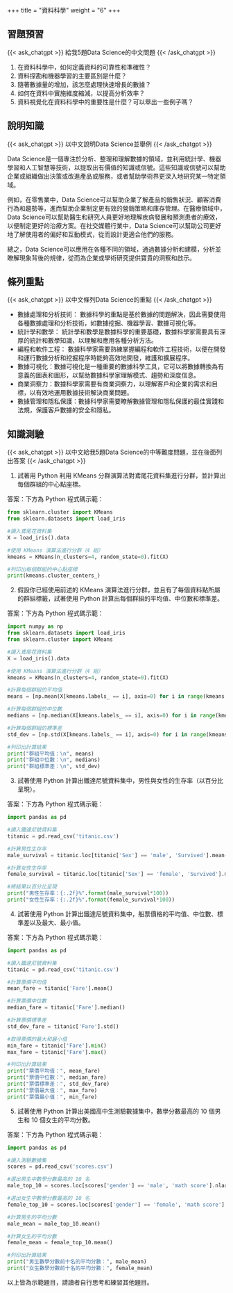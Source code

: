+++
title = "資料科學"
weight = "6"
+++
## 習題預習
{{< ask_chatgpt >}}
給我5題Data Science的中文問題
{{< /ask_chatgpt >}}

1. 在資料科學中，如何定義資料的可靠性和準確性？
2. 資料探勘和機器學習的主要區別是什麼？
3. 隨著數據量的增加，該怎麼處理快速增長的數據？
4. 如何在資料中實施維度縮減，以提高分析效率？
5. 資料視覺化在資料科學中的重要性是什麼？可以舉出一些例子嗎？   

## 說明知識
{{< ask_chatgpt >}}
以中文說明Data Science並舉例
{{< /ask_chatgpt >}}

Data Science是一個專注於分析、整理和理解數據的領域，並利用統計學、機器學習和人工智慧等技術，以提取出有價值的知識或信號。這些知識或信號可以幫助企業或組織做出決策或改進產品或服務，或者幫助學術界更深入地研究某一特定領域。

例如，在零售業中，Data Science可以幫助企業了解產品的銷售狀況、顧客消費行為和趨勢等，進而幫助企業制定更有效的營銷策略和庫存管理。在醫療領域中，Data Science可以幫助醫生和研究人員更好地理解疾病發展和預測患者的療效，以便制定更好的治療方案。在社交媒體行業中，Data Science可以幫助公司更好地了解使用者的偏好和互動模式，從而設計更適合他們的服務。

總之，Data Science可以應用在各種不同的領域，通過數據分析和建模，分析並瞭解現象背後的規律，從而為企業或學術研究提供寶貴的洞察和啟示。   

## 條列重點
{{< ask_chatgpt >}}
以中文條列Data Science的重點
{{< /ask_chatgpt >}}

- 數據處理和分析技術： 數據科學的重點是基於數據的問題解決，因此需要使用各種數據處理和分析技術，如數據挖掘、機器學習、數據可視化等。
- 統計學和數學： 統計學和數學是數據科學的重要基礎，數據科學家需要具有深厚的統計和數學知識，以理解和應用各種分析方法。
- 編程和軟件工程： 數據科學家需要熟練掌握編程和軟件工程技術，以便在開發和運行數據分析和挖掘程序時能夠高效地開發，維護和擴展程序。
- 數據可視化：數據可視化是一種重要的數據科學工具，它可以將數據轉換為有意義的圖表和圖形，以幫助數據科學家理解模式、趨勢和深度信息。
- 商業洞察力：數據科學家需要有商業洞察力，以理解客戶和企業的需求和目標，以有效地運用數據技術解決商業問題。
- 數據管理和隱私保護：數據科學家需要瞭解數據管理和隱私保護的最佳實踐和法規，保護客戶數據的安全和隱私。   

## 知識測驗
{{< ask_chatgpt >}}
以中文給我5題Data Science的中等難度問題，並在後面列出答案
{{< /ask_chatgpt >}}

1. 試著用 Python 利用 KMeans 分群演算法對鳶尾花資料集進行分群，並計算出每個群組的中心點座標。

答案：下方為 Python 程式碼示範：

```python
from sklearn.cluster import KMeans
from sklearn.datasets import load_iris

#讀入鳶尾花資料集
X = load_iris().data

#使用 KMeans 演算法進行分群（4 組）
kmeans = KMeans(n_clusters=4, random_state=0).fit(X)

#列印出每個群組的中心點座標
print(kmeans.cluster_centers_)
```

2. 假設你已經使用前述的 KMeans 演算法進行分群，並且有了每個資料點所屬的群組標籤，試著使用 Python 計算出每個群組的平均值、中位數和標準差。

答案：下方為 Python 程式碼示範：

```python
import numpy as np
from sklearn.datasets import load_iris
from sklearn.cluster import KMeans

#讀入鳶尾花資料集
X = load_iris().data

#使用 KMeans 演算法進行分群（4 組）
kmeans = KMeans(n_clusters=4, random_state=0).fit(X)

#計算每個群組的平均值
means = [np.mean(X[kmeans.labels_ == i], axis=0) for i in range(kmeans.n_clusters)]

#計算每個群組的中位數
medians = [np.median(X[kmeans.labels_ == i], axis=0) for i in range(kmeans.n_clusters)]

#計算每個群組的標準差
std_dev = [np.std(X[kmeans.labels_ == i], axis=0) for i in range(kmeans.n_clusters)]

#列印出計算結果
print("群組平均值：\n", means)
print("群組中位數：\n", medians)
print("群組標準差：\n", std_dev)
```

3. 試著使用 Python 計算出鐵達尼號資料集中，男性與女性的生存率（以百分比呈現）。

答案：下方為 Python 程式碼示範：

```python
import pandas as pd

#讀入鐵達尼號資料集
titanic = pd.read_csv('titanic.csv')

#計算男性生存率
male_survival = titanic.loc[titanic['Sex'] == 'male', 'Survived'].mean()

#計算女性生存率
female_survival = titanic.loc[titanic['Sex'] == 'female', 'Survived'].mean()

#將結果以百分比呈現
print("男性生存率：{:.2f}%".format(male_survival*100))
print("女性生存率：{:.2f}%".format(female_survival*100))
```

4. 試著使用 Python 計算出鐵達尼號資料集中，船票價格的平均值、中位數、標準差以及最大、最小值。

答案：下方為 Python 程式碼示範：

```python
import pandas as pd

#讀入鐵達尼號資料集
titanic = pd.read_csv('titanic.csv')

#計算票價平均值
mean_fare = titanic['Fare'].mean()

#計算票價中位數
median_fare = titanic['Fare'].median()

#計算票價標準差
std_dev_fare = titanic['Fare'].std()

#取得票價的最大和最小值
min_fare = titanic['Fare'].min()
max_fare = titanic['Fare'].max()

#列印出計算結果
print("票價平均值：", mean_fare)
print("票價中位數：", median_fare)
print("票價標準差：", std_dev_fare)
print("票價最大值：", max_fare)
print("票價最小值：", min_fare)
```

5. 試著使用 Python 計算出美國高中生測驗數據集中，數學分數最高的 10 個男生和 10 個女生的平均分數。

答案：下方為 Python 程式碼示範：

```python
import pandas as pd

#讀入測驗數據集
scores = pd.read_csv('scores.csv')

#選出男生中數學分數最高的 10 名
male_top_10 = scores.loc[scores['gender'] == 'male', 'math score'].nlargest(10)

#選出女生中數學分數最高的 10 名
female_top_10 = scores.loc[scores['gender'] == 'female', 'math score'].nlargest(10)

#計算男生的平均分數
male_mean = male_top_10.mean()

#計算女生的平均分數
female_mean = female_top_10.mean()

#列印出計算結果
print("男生數學分數前十名的平均分數：", male_mean)
print("女生數學分數前十名的平均分數：", female_mean)
```

以上皆為示範題目，請讀者自行思考和練習其他題目。   

